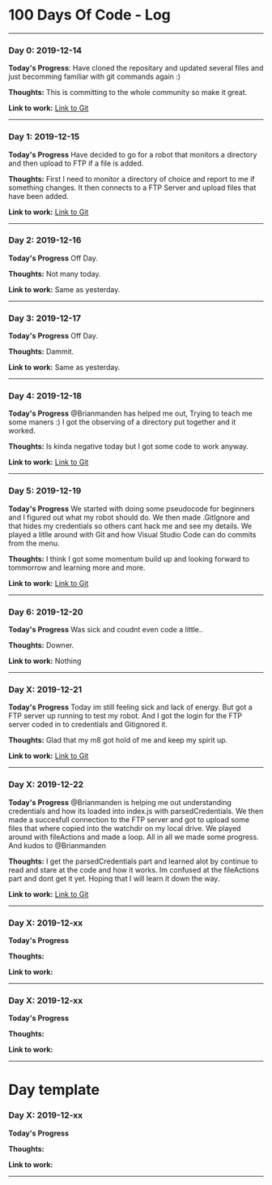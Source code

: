 # 100 Days Of Code - Log

---

### Day 0: 2019-12-14

**Today's Progress**: Have cloned the repositary and updated several files and just becomming familiar with git commands again :)

**Thoughts:** This is committing to the whole community so make it great.

**Link to work:** [Link to Git](https://github.com/tbaglioni/100-days-of-code/tree/master/Projects/01%20The%20Beginning)

---

### Day 1: 2019-12-15

**Today's Progress** Have decided to go for a robot that monitors a directory and then upload to FTP if a file is added.

**Thoughts:** First I need to monitor a directory of choice and report to me if something changes. It then connects to a FTP Server and upload files that have been added.

**Link to work:** [Link to Git](https://github.com/tbaglioni/100-days-of-code/tree/master/Projects/01%20The%20Beginning)

---

### Day 2: 2019-12-16

**Today's Progress** Off Day.

**Thoughts:** Not many today.

**Link to work:** Same as yesterday.

---

### Day 3: 2019-12-17

**Today's Progress** Off Day.

**Thoughts:** Dammit.

**Link to work:** Same as yesterday.

---

### Day 4: 2019-12-18

**Today's Progress** @Brianmanden has helped me out, Trying to teach me some maners :) I got the observing of a directory put together and it worked.

**Thoughts:** Is kinda negative today but I got some code to work anyway.

**Link to work:** [Link to Git](https://github.com/tbaglioni/100-days-of-code/tree/master/Projects/01%20The%20Beginning)

---

### Day 5: 2019-12-19

**Today's Progress** We started with doing some pseudocode for beginners and I figured out what my robot should do. We then made .GitIgnore and that hides my credentials so others cant hack me and see my details. We played a litlle around with Git and how Visual Studio Code can do commits from the menu. 

**Thoughts:** I think I got some momentum build up and looking forward to tommorrow and learning more and more.

**Link to work:** [Link to Git](https://github.com/tbaglioni/100-days-of-code/tree/master/Projects/01%20The%20Beginning)

---

### Day 6: 2019-12-20

**Today's Progress** Was sick and coudnt even code a little..

**Thoughts:** Downer.

**Link to work:** Nothing

---

### Day X: 2019-12-21

**Today's Progress** Today im still feeling sick and lack of energy. But got a FTP server up running to test my robot. And I got the login for the FTP server coded in to credentials and Gitignored it.

**Thoughts:** Glad that my m8 got hold of me and keep my spirit up.

**Link to work:** [Link to Git](https://github.com/tbaglioni/100-days-of-code/tree/master/Projects/01%20The%20Beginning)

---

### Day X: 2019-12-22

**Today's Progress** @Brianmanden is helping me out understanding credentials and how its loaded into index.js with parsedCredentials. We then made a succesfull connection to the FTP server and got to upload some files that where copied into the watchdir on my local drive. We played around with fileActions and made a loop. All in all we made some progress. And kudos to @Brianmanden

**Thoughts:** I get the parsedCredentials part and learned alot by continue to read and stare at the code and how it works. Im confused at the fileActions part and dont get it yet. Hoping that I will learn it down the way.

**Link to work:** [Link to Git](https://github.com/tbaglioni/100-days-of-code/tree/master/Projects/01%20The%20Beginning)

---

### Day X: 2019-12-xx

**Today's Progress** 

**Thoughts:**

**Link to work:**

---

### Day X: 2019-12-xx

**Today's Progress** 

**Thoughts:**

**Link to work:**

---


# Day template

### Day X: 2019-12-xx

**Today's Progress** 

**Thoughts:**

**Link to work:**

---